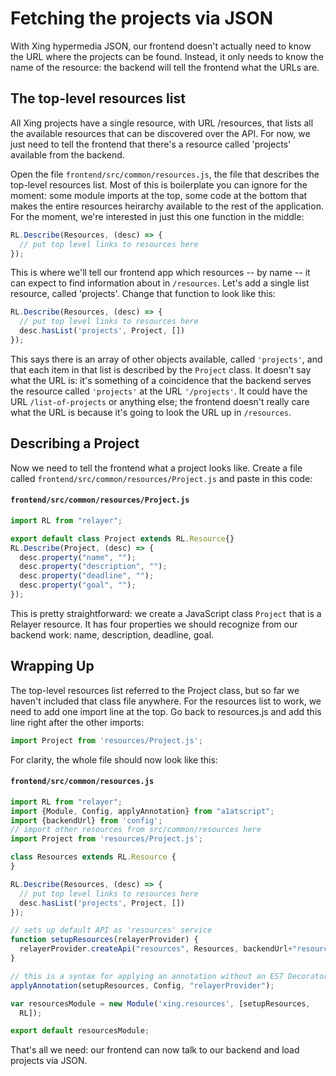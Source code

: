 # Fetching the projects via JSON

With Xing hypermedia JSON, our frontend doesn't actually need to know the URL where the projects can be found. Instead, it only needs to know the name of the resource: the backend will tell the frontend what the URLs are.

## The top-level resources list

All Xing projects have a single resource, with URL /resources, that lists all the available resources that can be discovered over the API.  For now, we just need to tell the frontend that there's a resource called 'projects' available from the backend.

Open the file `frontend/src/common/resources.js`, the file that describes the top-level resources list.  Most of this is boilerplate you can ignore for the moment:  some module imports at the top, some code at the bottom that makes the entire resources heirarchy available to the rest of the application.  For the moment, we're interested in just this one function in the middle:

```javascript
RL.Describe(Resources, (desc) => {
  // put top level links to resources here
});
```

This is where we'll tell our frontend app which resources -- by name -- it can expect to find information about in `/resources`.  Let's add a single list resource, called 'projects'.  Change that function to look like this:

```javascript
RL.Describe(Resources, (desc) => {
  // put top level links to resources here
  desc.hasList('projects', Project, [])
});
```

This says there is an array of other objects available, called `'projects'`, and that each item in that list is described by the `Project` class.  It doesn't say what the URL is: it's something of a coincidence that the backend serves the resource called `'projects'` at the URL `'/projects'`.  It could have the URL `/list-of-projects` or anything else; the frontend doesn't really care what the URL is because it's going to look the URL up in `/resources`.   

## Describing a Project

Now we need to tell the frontend what a project looks like.  Create a file called `frontend/src/common/resources/Project.js` and paste in this code:

#### `frontend/src/common/resources/Project.js`

```javascript
import RL from "relayer";

export default class Project extends RL.Resource{}
RL.Describe(Project, (desc) => {
  desc.property("name", "");
  desc.property("description", "");
  desc.property("deadline", "");
  desc.property("goal", "");
});
```

This is pretty straightforward: we create a JavaScript class `Project` that is a Relayer resource. It has four properties we should recognize from our backend work: name, description, deadline, goal.  

## Wrapping Up

The top-level resources list referred to the Project class, but so far we haven't included that class file anywhere.  For the resources list to work, we need to add one import line at the top.  Go back to resources.js and add this line right after the other imports:

```javascript
import Project from 'resources/Project.js';
```

For clarity, the whole file should now look like this:

#### `frontend/src/common/resources.js`

```javascript
import RL from "relayer";
import {Module, Config, applyAnnotation} from "a1atscript";
import {backendUrl} from 'config';
// import other resources from src/common/resources here
import Project from 'resources/Project.js';

class Resources extends RL.Resource {
}

RL.Describe(Resources, (desc) => {
  // put top level links to resources here
  desc.hasList('projects', Project, [])
});

// sets up default API as 'resources' service
function setupResources(relayerProvider) {
  relayerProvider.createApi("resources", Resources, backendUrl+"resources")
}

// this is a syntax for applying an annotation without an ES7 Decorator
applyAnnotation(setupResources, Config, "relayerProvider");

var resourcesModule = new Module('xing.resources', [setupResources,
  RL]);

export default resourcesModule;
```

That's all we need: our frontend can now talk to our backend and load projects via JSON.



